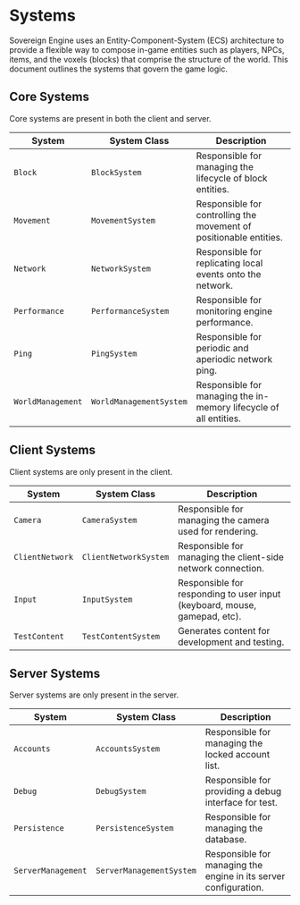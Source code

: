 # Systems

Sovereign Engine uses an Entity-Component-System (ECS) architecture to provide
a flexible way to compose in-game entities such as players, NPCs, items, and
the voxels (blocks) that comprise the structure of the world. This document
outlines the systems that govern the game logic.

## Core Systems

Core systems are present in both the client and server.

| System            | System Class            | Description                                                        |
|-------------------|-------------------------|--------------------------------------------------------------------|
| `Block`           | `BlockSystem`           | Responsible for managing the lifecycle of block entities.          |
| `Movement`        | `MovementSystem`        | Responsible for controlling the movement of positionable entities. |
| `Network`         | `NetworkSystem`         | Responsible for replicating local events onto the network.         |
| `Performance`     | `PerformanceSystem`     | Responsible for monitoring engine performance.                     |
| `Ping`            | `PingSystem`            | Responsible for periodic and aperiodic network ping.               |
| `WorldManagement` | `WorldManagementSystem` | Responsible for managing the in-memory lifecycle of all entities.  |

## Client Systems

Client systems are only present in the client.

| System          | System Class          | Description                                                               |
|-----------------|-----------------------|---------------------------------------------------------------------------|
| `Camera`        | `CameraSystem`        | Responsible for managing the camera used for rendering.                   |
| `ClientNetwork` | `ClientNetworkSystem` | Responsible for managing the client-side network connection.              |
| `Input`         | `InputSystem`         | Responsible for responding to user input (keyboard, mouse, gamepad, etc). |
| `TestContent`   | `TestContentSystem`   | Generates content for development and testing.                            |

## Server Systems

Server systems are only present in the server.

| System             | System Class             | Description                                                      |
|--------------------|--------------------------|------------------------------------------------------------------|
| `Accounts`         | `AccountsSystem`         | Responsible for managing the locked account list.                |
| `Debug`            | `DebugSystem`            | Responsible for providing a debug interface for test.            |
| `Persistence`      | `PersistenceSystem`      | Responsible for managing the database.                           |
| `ServerManagement` | `ServerManagementSystem` | Responsible for managing the engine in its server configuration. |
